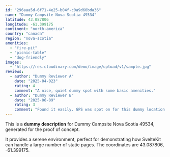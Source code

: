 ```yaml
---
id: "296aaa5d-6f71-4e25-b04f-c0a9d60bda36"
name: "Dummy Campsite Nova Scotia 49534"
latitude: 43.087806
longitude: -61.399175
continent: "north-america"
country: "canada"
region: "nova-scotia"
amenities:
  - "fire-pit"
  - "picnic-table"
  - "dog-friendly"
images:
  - "https://res.cloudinary.com/demo/image/upload/v1/sample.jpg"
reviews:
  - author: "Dummy Reviewer A"
    date: "2025-04-023"
    rating: 4
    comment: "A nice, quiet dummy spot with some basic amenities."
  - author: "Dummy Reviewer B"
    date: "2025-06-09"
    rating: 3
    comment: "Found it easily. GPS was spot on for this dummy location."
---
```


This is a **dummy description** for Dummy Campsite Nova Scotia 49534, generated for the proof of concept.

It provides a serene environment, perfect for demonstrating how SvelteKit can handle a large number of static pages. The coordinates are 43.087806, -61.399175.
